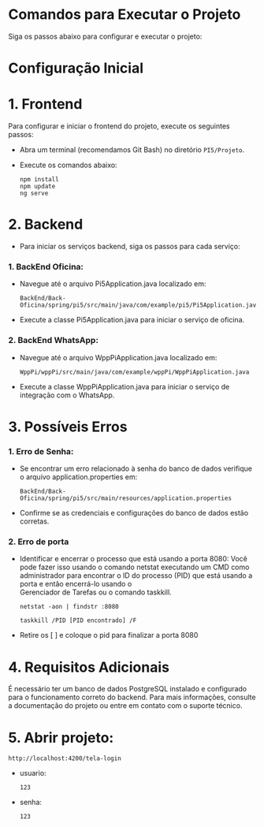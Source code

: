 # Comandos para Executar o Projeto

Siga os passos abaixo para configurar e executar o projeto:

# Configuração Inicial

# 1. Frontend
  Para configurar e iniciar o frontend do projeto, execute os seguintes passos:
  - Abra um terminal (recomendamos Git Bash) no diretório `PI5/Projeto`.
  - Execute os comandos abaixo:
    
        npm install
        npm update
        ng serve

# 2. Backend
  - Para iniciar os serviços backend, siga os passos para cada serviço:
  
  ### 1. BackEnd Oficina: 
  - Navegue até o arquivo Pi5Application.java localizado em:
         
        BackEnd/Back-Oficina/spring/pi5/src/main/java/com/example/pi5/Pi5Application.java
      
  - Execute a classe Pi5Application.java para iniciar o serviço de oficina.
  
  ### 2. BackEnd WhatsApp:
  - Navegue até o arquivo WppPiApplication.java localizado em:
    
        WppPi/wppPi/src/main/java/com/example/wppPi/WppPiApplication.java

  - Execute a classe WppPiApplication.java para iniciar o serviço de integração com o WhatsApp.


# 3. Possíveis Erros

  ### 1. Erro de Senha:
  
  - Se encontrar um erro relacionado à senha do banco de dados verifique o arquivo application.properties em:
    
        BackEnd/Back-Oficina/spring/pi5/src/main/resources/application.properties
  
  - Confirme se as credenciais e configurações do banco de dados estão corretas.

  ### 2. Erro de porta
  - Identificar e encerrar o processo que está usando a porta 8080:
  Você pode fazer isso usando o comando netstat executando um CMD como administrador para encontrar o ID do processo (PID) que está usando a porta e então encerrá-lo usando o   
  Gerenciador de Tarefas ou o comando taskkill.

        netstat -aon | findstr :8080
        
        taskkill /PID [PID encontrado] /F
  - Retire os [ ] e coloque o pid para finalizar a porta 8080

# 4. Requisitos Adicionais
  É necessário ter um banco de dados PostgreSQL instalado e configurado para o funcionamento correto do backend.
  Para mais informações, consulte a documentação do projeto ou entre em contato com o suporte técnico.

# 5. Abrir projeto:

    http://localhost:4200/tela-login
  - usuario:
    
        123

  - senha:
    
        123
